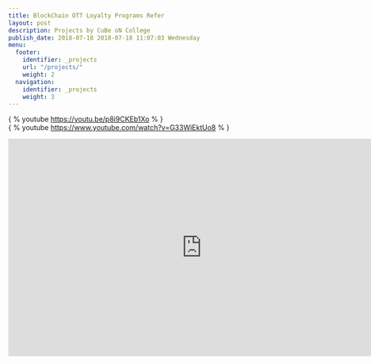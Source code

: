 ```yaml
---
title: BlockChain OTT Loyalty Programs Refer 
layout: post
description: Projects by CuBe oN College
publish_date: 2018-07-18 2018-07-18 11:07:03 Wednesday
menu:
  footer:
    identifier: _projects
    url: "/projects/"
    weight: 2
  navigation:
    identifier: _projects
    weight: 3
---
```


{ % youtube https://youtu.be/p8i9CKEb1Xo % }  
{ % youtube https://www.youtube.com/watch?v=G33WiEktUo8 % }  


<iframe width="780" height="439" src="https://www.youtube.com/embed/DKDVhCWsgP4" frameborder="0" allow="autoplay; encrypted-media" allowfullscreen></iframe>
